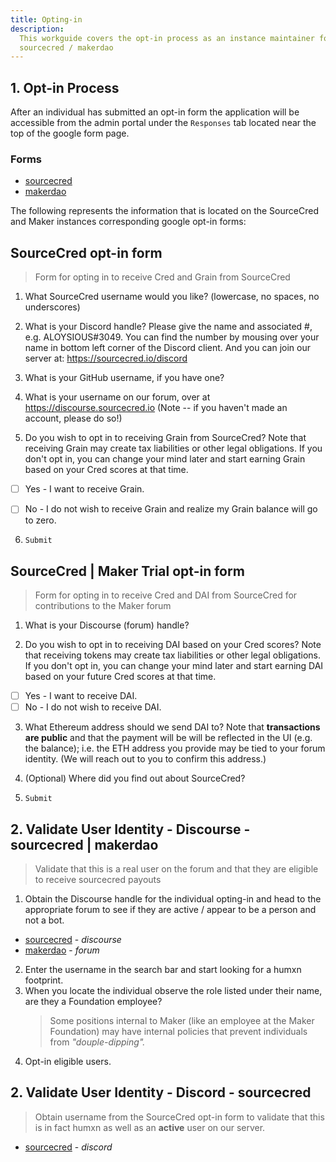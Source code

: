 ```yaml
---
title: Opting-in
description:
  This workguide covers the opt-in process as an instance maintainer for
  sourcecred / makerdao
---
```


## 1. Opt-in Process

After an individual has submitted an opt-in form the application will be
accessible from the admin portal under the `Responses` tab located near the top
of the google form page.

### Forms

- [sourcecred](https://docs.google.com/forms/d/e/1FAIpQLScZorZJ8D-5v189GITddGKeaqaGja33qx0ywS50Wqzi6qJvww/viewform)
- [makerdao](https://docs.google.com/forms/d/e/1FAIpQLScdAE-9l8P6EV2UGQwd7N27VpH0wnqS9w3iqzI-hkI22RWRnA/viewform)

The following represents the information that is located on the SourceCred and
Maker instances corresponding google opt-in forms:

## SourceCred opt-in form

> Form for opting in to receive Cred and Grain from SourceCred

1. What SourceCred username would you like? (lowercase, no spaces, no
   underscores)

2. What is your Discord handle? Please give the name and associated #, e.g.
   ALOYSIOUS#3049. You can find the number by mousing over your name in bottom
   left corner of the Discord client. And you can join our server at:
   https://sourcecred.io/discord

3. What is your GitHub username, if you have one?

4. What is your username on our forum, over at https://discourse.sourcecred.io
   (Note -- if you haven't made an account, please do so!)

5. Do you wish to opt in to receiving Grain from SourceCred? Note that receiving
   Grain may create tax liabilities or other legal obligations. If you don't opt
   in, you can change your mind later and start earning Grain based on your Cred
   scores at that time.

- [ ] Yes - I want to receive Grain.

- [ ] No - I do not wish to receive Grain and realize my Grain balance will go
      to zero.

6. `Submit`

## SourceCred | Maker Trial opt-in form

> Form for opting in to receive Cred and DAI from SourceCred for contributions
> to the Maker forum

1. What is your Discourse (forum) handle?

2. Do you wish to opt in to receiving DAI based on your Cred scores? Note that
   receiving tokens may create tax liabilities or other legal obligations. If
   you don't opt in, you can change your mind later and start earning DAI based
   on your future Cred scores at that time.

- [ ] Yes - I want to receive DAI.
- [ ] No - I do not wish to receive DAI.

3. What Ethereum address should we send DAI to? Note that **transactions are
   public** and that the payment will be will be reflected in the UI (e.g. the
   balance); i.e. the ETH address you provide may be tied to your forum
   identity. (We will reach out to you to confirm this address.)

4. (Optional) Where did you find out about SourceCred?

5. `Submit`

## 2. Validate User Identity - Discourse - sourcecred | makerdao

> Validate that this is a real user on the forum and that they are eligible to
> receive sourcecred payouts

1. Obtain the Discourse handle for the individual opting-in and head to the
   appropriate forum to see if they are active / appear to be a person and not a
   bot.

- [sourcecred](https://discourse.sourcecred.io/) - _discourse_
- [makerdao](https://forum.makerdao.com/) - _forum_

2. Enter the username in the search bar and start looking for a humxn footprint.
3. When you locate the individual observe the role listed under their name, are
   they a Foundation employee?
   > Some positions internal to Maker (like an employee at the Maker Foundation)
   > may have internal policies that prevent individuals from
   > _"douple-dipping"._
4. Opt-in eligible users.

## 2. Validate User Identity - Discord - sourcecred

> Obtain username from the SourceCred opt-in form to validate that this is in
> fact humxn as well as an **active** user on our server.

- [sourcecred](https://sourcecred.io/discord) - _discord_
